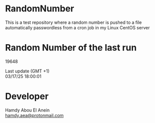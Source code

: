 # RandomNumber    
This is a test repository where a random number is pushed to a file automatically passwordless from a cron job in my Linux CentOS server    
# Random Number of the last run   
19648
      
Last update (GMT +1)    
03/17/25 18:00:01
# Developer    
Hamdy Abou El Anein   
hamdy.aea@protonmail.com
